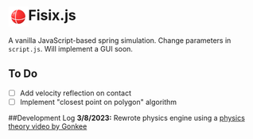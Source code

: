 <h1><img src=/logo/logo-white.png height=40px style="vertical-align:text-top">Fisix.js</h1>
A vanilla JavaScript-based spring simulation. Change parameters in <code>script.js</code>. Will implement a GUI soon.

## To Do
- [ ] Add velocity reflection on contact
- [ ] Implement "closest point on polygon" algorithm

##Development Log
**3/8/2023:** Rewrote physics engine using a [physics theory video by Gonkee](https://youtu.be/kyQP4t_wOGI)
